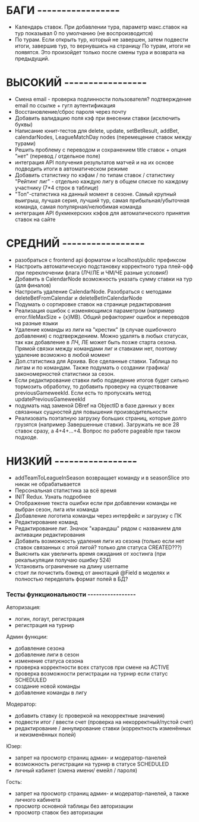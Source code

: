 # БАГИ -----------------

- Календарь ставок. При добавлении тура, параметр макс.ставок на тур показывал 0 по умолчанию (не воспроизводится)
- По турам. Если открыть тур, который не завершен, затем подвести итоги, завершив тур, то вернувшись на страницу По турам, итоги не появятся. Это произойдет только после смены тура и возврата на предыдущий.

# ВЫСОКИЙ -----------------

- Смена email - проверка подлинности пользователя? подтверждение email по ссылке + гугл аутентификация
- Восстановление/сброс пароля через почту
- Добавить валидацию поля кэф при внесении ставки (исключить буквы)
- Написание юнит-тестов для delete, update, setBetResult, addBet, calendarNodes, LeagueMatchDay nodes (перемещение ставок между турами)
- Решить проблему с переводом и сохранением title ставок + опция "нет" (перевод / отдельное поле)
- интеграция API получения результатов матчей и на их основе подводить итоги в автоматическом режиме
- Добавить статистику по кэфам / по типам ставок / статистику "Рейтинг лиг" - отдельно каждую лигу в общем списке по каждому участнику (7\*4 строк в таблице)
- "Топ"-статистика на данный момент в сезоне. Самый крупный выигрыш, лучшая серия, лучший тур, самая прибыльная/убыточная команда, самая популярная/нелюбимая команда
- интеграция API букмекерских кэфов для автоматического принятия ставок на сайте

# СРЕДНИЙ -----------------

- разобраться с frontend api форматом и localhost/public префиксом
- Настроить автоматическую подстановку корректного тура плей-офф при переключении флага (ЛЧ/ЛЕ и ЧМ/ЧЕ разные условия!)
- Добавить в CalendarNode возможность указать сумму ставки на тур (для финалов)
- Настроить удаление CalendarNode. Разобраться с методами deleteBetFromCalendar и deleteBetInCalendarNode
- Подумать о сортировке ставок на странице редактирования
- Реализация ошибок с изменяющимся параметром (например error.fileMaxSize + {x}MB). Общий рефакторинг ошибок и переводов на разные языки
- Удаление команды из лиги на "крестик" (в случае ошибочного добавления) с подтверждением. Можно удалять в любых статусах, так как добавление в ЛЧ, ЛЕ может быть позже старта сезона. Прямой связки между командами лиг и ставками нет, поэтому удаление возможно в любой момент
- Доп.статистика для Архива. Все сделанные ставки. Таблица по лигам и по командам. Также подумать о создании графика/закономерностей статистики за сезон.
- Если редактирование ставки либо подведение итогов будет сильно тормозить обработку, то добавить проверку на существование previousGameweekId. Если есть то пропускать метод updatePreviousGameweekId
- подумать над заменой DBref на ObjectID в базе данных у всех связанных сущностей для повышения производительности
- Реализовать поэтапную загрузку больших страниц, которые долго грузятся (например Завершенные ставки). Загружать не все 28 ставок сразу, а 4+4+...+4. Вопрос по работе pageable при таком подходе.

# НИЗКИЙ -----------------

- addTeamToLeagueInSeason возвращает команду и в seasonSlice это никак не обрабатывается
- Персональная статистика за всё время
- INIT Redux. Узнать подробнее
- Отображение текста ошибки если при добавлении команды не выбран сезон, лига или команда
- Добавление логотипа команды через интерфейс и загрузку с ПК
- Редактирование команд
- Редактирование лиг. Значок "карандаш" рядом с названием для активации редактирования
- Добавить возможность удаления лиги из сезона (только если нет ставок связанных с этой лигой? только для статуса CREATED???)
- Выяснить как увеличить время ожидания от хостинга (при рекалькуляции получаю ошибку 524)
- Установить ограничение на длину username
- стоит ли почистить бэкенд от аннотаций @Field в моделях и полностью переделать формат полей в БД?

### Тесты функциональности -----------------

Авторизация:

- логин, логаут, регистрация
- регистрация на турнир

Админ функции:

- добавление сезона
- добавление лиги в сезон
- изменение статуса сезона
- проверка корректности всех статусов при смене на ACTIVE
- проверка возможности регистрации на турнир если статус SCHEDULED
- создание новой команды
- добавление команды в лигу

Модератор:

- добавить ставку (с проверкой на некорректные значения)
- подвести итог / ввести счет (проверка на некорректный/пустой счет)
- редактирование / аннулирование ставки (корректность изменённых и неизменённых полей)

Юзер:

- запрет на просмотр страниц админ- и модератор-панелей
- возможность регистрации на турнир в статусе SCHEDULED
- личный кабинет (смена имени/ емейл / пароля)

Гость:

- запрет на просмотр страниц админ- и модератор-панелей, а также личного кабинета
- просмотр основной таблицы без авторизации
- просмотр ставок без авторизации
